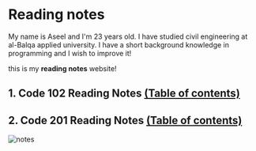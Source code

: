 # Reading notes 

My name is Aseel and I'm 23 years old. I have studied civil engineering at al-Balqa applied university. I have a short background knowledge in programming and I wish to improve it!

this is my **reading notes** website! 

## 1. Code 102 Reading Notes [(Table of contents)](https://aseelhamamreh.github.io/reading-notes/code102)

## 2. Code 201 Reading Notes [(Table of contents)](https://aseelhamamreh.github.io/reading-notes/code201)

![notes](https://previews.123rf.com/images/mehaniq/mehaniq1810/mehaniq181004542/110564738-javascript-functions-variables-objects-monitor-closeup-of-function-source-code-it-specialist-workpla.jpg)

